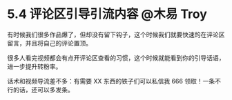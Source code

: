 # 5.4 评论区引导引流内容 @木易 Troy

有时候我们很多作品爆了，但却没有留下钩子，这个时候我们就要快速的在评论区留言，并且将自己的评论置顶。

很多人看完视频都会有点开评论区查看的习惯，这个时候就能看到你的引导话语，进一步提升转粉率。

话术和视频导流差不多：有需要 XX 东西的铁子们可以私信我 666 领取！一条不行的话，还可以多发条。
